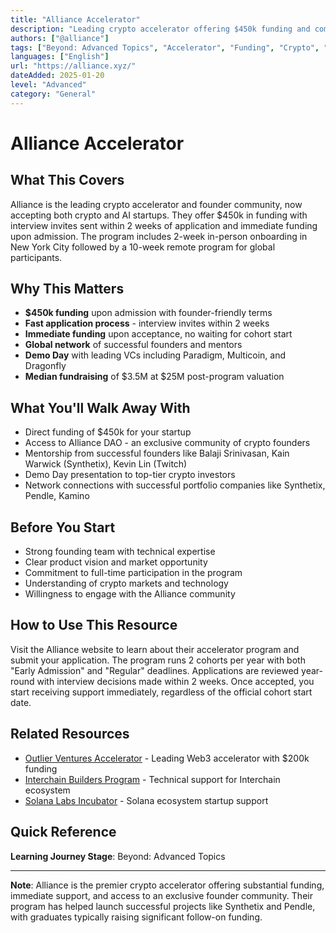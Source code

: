 ```yaml
---
title: "Alliance Accelerator"
description: "Leading crypto accelerator offering $450k funding and comprehensive support for crypto startups and AI companies"
authors: ["@alliance"]
tags: ["Beyond: Advanced Topics", "Accelerator", "Funding", "Crypto", "AI", "Startup"]
languages: ["English"]
url: "https://alliance.xyz/"
dateAdded: 2025-01-20
level: "Advanced"
category: "General"
---
```


# Alliance Accelerator

## What This Covers

Alliance is the leading crypto accelerator and founder community, now accepting both crypto and AI startups. They offer $450k in funding with interview invites sent within 2 weeks of application and immediate funding upon admission. The program includes 2-week in-person onboarding in New York City followed by a 10-week remote program for global participants.

## Why This Matters

- **$450k funding** upon admission with founder-friendly terms
- **Fast application process** - interview invites within 2 weeks
- **Immediate funding** upon acceptance, no waiting for cohort start
- **Global network** of successful founders and mentors
- **Demo Day** with leading VCs including Paradigm, Multicoin, and Dragonfly
- **Median fundraising** of $3.5M at $25M post-program valuation

## What You'll Walk Away With

- Direct funding of $450k for your startup
- Access to Alliance DAO - an exclusive community of crypto founders
- Mentorship from successful founders like Balaji Srinivasan, Kain Warwick (Synthetix), Kevin Lin (Twitch)
- Demo Day presentation to top-tier crypto investors
- Network connections with successful portfolio companies like Synthetix, Pendle, Kamino

## Before You Start

- Strong founding team with technical expertise
- Clear product vision and market opportunity
- Commitment to full-time participation in the program
- Understanding of crypto markets and technology
- Willingness to engage with the Alliance community

## How to Use This Resource

Visit the Alliance website to learn about their accelerator program and submit your application. The program runs 2 cohorts per year with both "Early Admission" and "Regular" deadlines. Applications are reviewed year-round with interview decisions made within 2 weeks. Once accepted, you start receiving support immediately, regardless of the official cohort start date.

## Related Resources

- [Outlier Ventures Accelerator](https://outlierventures.io/) - Leading Web3 accelerator with $200k funding
- [Interchain Builders Program](https://interchain.io/builders) - Technical support for Interchain ecosystem
- [Solana Labs Incubator](https://incubator.solanalabs.com/) - Solana ecosystem startup support

## Quick Reference

**Learning Journey Stage**: Beyond: Advanced Topics

---

**Note**: Alliance is the premier crypto accelerator offering substantial funding, immediate support, and access to an exclusive founder community. Their program has helped launch successful projects like Synthetix and Pendle, with graduates typically raising significant follow-on funding.
